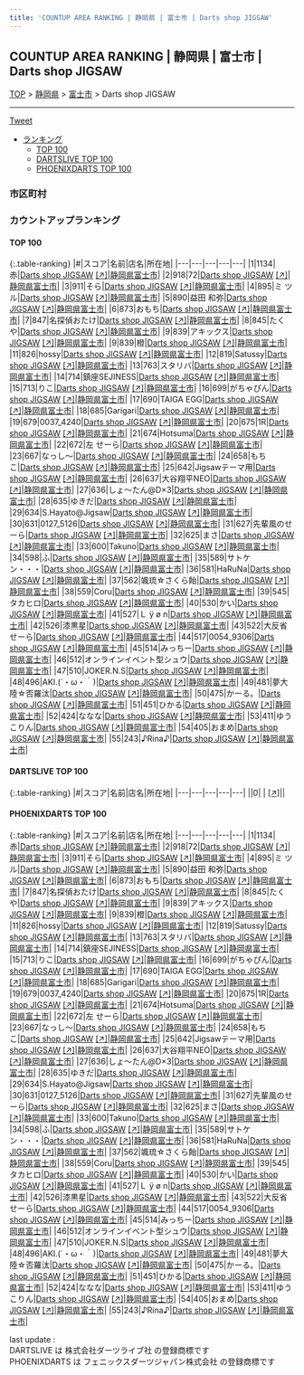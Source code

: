 ```yaml
---
title: 'COUNTUP AREA RANKING | 静岡県 | 富士市 | Darts shop JIGSAW'
---
```

## COUNTUP AREA RANKING | 静岡県 | 富士市 | Darts shop JIGSAW

[TOP](/darts/rank/) > [静岡県](/darts/rank/静岡県/) > [富士市](/darts/rank/静岡県/富士市/) > Darts shop JIGSAW

___

<a href="https://twitter.com/share?ref_src=twsrc%5Etfw" data-text="COUNTUP AREA RANKING | 静岡県富士市Darts shop JIGSAW" class="twitter-share-button" data-hashtags="DARTSLIVE,PHOENIXDARTS,darts,ダーツ" data-show-count="false">Tweet</a>

* [ランキング](#カウントアップランキング)
    * [TOP 100](#top-100)
    * [DARTSLIVE TOP 100](#dartslive-top-100)
    * [PHOENIXDARTS TOP 100](#phoenixdarts-top-100)

### 市区町村

<ul>

</ul>

### カウントアップランキング

#### TOP 100



{:.table-ranking}
|#|スコア|名前|店名|所在地|
|---|---|---|---|---|
|1|1134|<span class="rank-name-pd">赤</span>|<a href="/darts/rank/shops/73228.html">Darts shop JIGSAW</a> <a href="https://vs.phoenixdarts.com/jp/shop/shopDetailInfo/s_73228?s_seq=73228">[↗]</a>|<a href="/darts/rank/静岡県/富士市">静岡県富士市</a>|
|2|918|<span class="rank-name-pd">72</span>|<a href="/darts/rank/shops/73228.html">Darts shop JIGSAW</a> <a href="https://vs.phoenixdarts.com/jp/shop/shopDetailInfo/s_73228?s_seq=73228">[↗]</a>|<a href="/darts/rank/静岡県/富士市">静岡県富士市</a>|
|3|911|<span class="rank-name-pd">そら</span>|<a href="/darts/rank/shops/73228.html">Darts shop JIGSAW</a> <a href="https://vs.phoenixdarts.com/jp/shop/shopDetailInfo/s_73228?s_seq=73228">[↗]</a>|<a href="/darts/rank/静岡県/富士市">静岡県富士市</a>|
|4|895|<span class="rank-name-pd">ミ ツ ル</span>|<a href="/darts/rank/shops/73228.html">Darts shop JIGSAW</a> <a href="https://vs.phoenixdarts.com/jp/shop/shopDetailInfo/s_73228?s_seq=73228">[↗]</a>|<a href="/darts/rank/静岡県/富士市">静岡県富士市</a>|
|5|890|<span class="rank-name-pd">益田 和弥</span>|<a href="/darts/rank/shops/73228.html">Darts shop JIGSAW</a> <a href="https://vs.phoenixdarts.com/jp/shop/shopDetailInfo/s_73228?s_seq=73228">[↗]</a>|<a href="/darts/rank/静岡県/富士市">静岡県富士市</a>|
|6|873|<span class="rank-name-pd">おもち</span>|<a href="/darts/rank/shops/73228.html">Darts shop JIGSAW</a> <a href="https://vs.phoenixdarts.com/jp/shop/shopDetailInfo/s_73228?s_seq=73228">[↗]</a>|<a href="/darts/rank/静岡県/富士市">静岡県富士市</a>|
|7|847|<span class="rank-name-pd">名探偵おたけ</span>|<a href="/darts/rank/shops/73228.html">Darts shop JIGSAW</a> <a href="https://vs.phoenixdarts.com/jp/shop/shopDetailInfo/s_73228?s_seq=73228">[↗]</a>|<a href="/darts/rank/静岡県/富士市">静岡県富士市</a>|
|8|845|<span class="rank-name-pd">たくや</span>|<a href="/darts/rank/shops/73228.html">Darts shop JIGSAW</a> <a href="https://vs.phoenixdarts.com/jp/shop/shopDetailInfo/s_73228?s_seq=73228">[↗]</a>|<a href="/darts/rank/静岡県/富士市">静岡県富士市</a>|
|9|839|<span class="rank-name-pd">アキックス</span>|<a href="/darts/rank/shops/73228.html">Darts shop JIGSAW</a> <a href="https://vs.phoenixdarts.com/jp/shop/shopDetailInfo/s_73228?s_seq=73228">[↗]</a>|<a href="/darts/rank/静岡県/富士市">静岡県富士市</a>|
|9|839|<span class="rank-name-pd">橙</span>|<a href="/darts/rank/shops/73228.html">Darts shop JIGSAW</a> <a href="https://vs.phoenixdarts.com/jp/shop/shopDetailInfo/s_73228?s_seq=73228">[↗]</a>|<a href="/darts/rank/静岡県/富士市">静岡県富士市</a>|
|11|826|<span class="rank-name-pd">hossy</span>|<a href="/darts/rank/shops/73228.html">Darts shop JIGSAW</a> <a href="https://vs.phoenixdarts.com/jp/shop/shopDetailInfo/s_73228?s_seq=73228">[↗]</a>|<a href="/darts/rank/静岡県/富士市">静岡県富士市</a>|
|12|819|<span class="rank-name-pd">Satussy</span>|<a href="/darts/rank/shops/73228.html">Darts shop JIGSAW</a> <a href="https://vs.phoenixdarts.com/jp/shop/shopDetailInfo/s_73228?s_seq=73228">[↗]</a>|<a href="/darts/rank/静岡県/富士市">静岡県富士市</a>|
|13|763|<span class="rank-name-pd">スタリバ</span>|<a href="/darts/rank/shops/73228.html">Darts shop JIGSAW</a> <a href="https://vs.phoenixdarts.com/jp/shop/shopDetailInfo/s_73228?s_seq=73228">[↗]</a>|<a href="/darts/rank/静岡県/富士市">静岡県富士市</a>|
|14|714|<span class="rank-name-pd">鎮座SEJINESS</span>|<a href="/darts/rank/shops/73228.html">Darts shop JIGSAW</a> <a href="https://vs.phoenixdarts.com/jp/shop/shopDetailInfo/s_73228?s_seq=73228">[↗]</a>|<a href="/darts/rank/静岡県/富士市">静岡県富士市</a>|
|15|713|<span class="rank-name-pd">りこ</span>|<a href="/darts/rank/shops/73228.html">Darts shop JIGSAW</a> <a href="https://vs.phoenixdarts.com/jp/shop/shopDetailInfo/s_73228?s_seq=73228">[↗]</a>|<a href="/darts/rank/静岡県/富士市">静岡県富士市</a>|
|16|699|<span class="rank-name-pd">がちゃぴん</span>|<a href="/darts/rank/shops/73228.html">Darts shop JIGSAW</a> <a href="https://vs.phoenixdarts.com/jp/shop/shopDetailInfo/s_73228?s_seq=73228">[↗]</a>|<a href="/darts/rank/静岡県/富士市">静岡県富士市</a>|
|17|690|<span class="rank-name-pd">TAIGA EGG</span>|<a href="/darts/rank/shops/73228.html">Darts shop JIGSAW</a> <a href="https://vs.phoenixdarts.com/jp/shop/shopDetailInfo/s_73228?s_seq=73228">[↗]</a>|<a href="/darts/rank/静岡県/富士市">静岡県富士市</a>|
|18|685|<span class="rank-name-pd">Garigari</span>|<a href="/darts/rank/shops/73228.html">Darts shop JIGSAW</a> <a href="https://vs.phoenixdarts.com/jp/shop/shopDetailInfo/s_73228?s_seq=73228">[↗]</a>|<a href="/darts/rank/静岡県/富士市">静岡県富士市</a>|
|19|679|<span class="rank-name-pd">0037_4240</span>|<a href="/darts/rank/shops/73228.html">Darts shop JIGSAW</a> <a href="https://vs.phoenixdarts.com/jp/shop/shopDetailInfo/s_73228?s_seq=73228">[↗]</a>|<a href="/darts/rank/静岡県/富士市">静岡県富士市</a>|
|20|675|<span class="rank-name-pd">1R</span>|<a href="/darts/rank/shops/73228.html">Darts shop JIGSAW</a> <a href="https://vs.phoenixdarts.com/jp/shop/shopDetailInfo/s_73228?s_seq=73228">[↗]</a>|<a href="/darts/rank/静岡県/富士市">静岡県富士市</a>|
|21|674|<span class="rank-name-pd">Hotsuma</span>|<a href="/darts/rank/shops/73228.html">Darts shop JIGSAW</a> <a href="https://vs.phoenixdarts.com/jp/shop/shopDetailInfo/s_73228?s_seq=73228">[↗]</a>|<a href="/darts/rank/静岡県/富士市">静岡県富士市</a>|
|22|672|<span class="rank-name-pd">左 せーら</span>|<a href="/darts/rank/shops/73228.html">Darts shop JIGSAW</a> <a href="https://vs.phoenixdarts.com/jp/shop/shopDetailInfo/s_73228?s_seq=73228">[↗]</a>|<a href="/darts/rank/静岡県/富士市">静岡県富士市</a>|
|23|667|<span class="rank-name-pd">なっし～</span>|<a href="/darts/rank/shops/73228.html">Darts shop JIGSAW</a> <a href="https://vs.phoenixdarts.com/jp/shop/shopDetailInfo/s_73228?s_seq=73228">[↗]</a>|<a href="/darts/rank/静岡県/富士市">静岡県富士市</a>|
|24|658|<span class="rank-name-pd">もちこ</span>|<a href="/darts/rank/shops/73228.html">Darts shop JIGSAW</a> <a href="https://vs.phoenixdarts.com/jp/shop/shopDetailInfo/s_73228?s_seq=73228">[↗]</a>|<a href="/darts/rank/静岡県/富士市">静岡県富士市</a>|
|25|642|<span class="rank-name-pd">Jigsawテーマ用</span>|<a href="/darts/rank/shops/73228.html">Darts shop JIGSAW</a> <a href="https://vs.phoenixdarts.com/jp/shop/shopDetailInfo/s_73228?s_seq=73228">[↗]</a>|<a href="/darts/rank/静岡県/富士市">静岡県富士市</a>|
|26|637|<span class="rank-name-pd">大谷翔平NEO</span>|<a href="/darts/rank/shops/73228.html">Darts shop JIGSAW</a> <a href="https://vs.phoenixdarts.com/jp/shop/shopDetailInfo/s_73228?s_seq=73228">[↗]</a>|<a href="/darts/rank/静岡県/富士市">静岡県富士市</a>|
|27|636|<span class="rank-name-pd">しょ～たん@D×3</span>|<a href="/darts/rank/shops/73228.html">Darts shop JIGSAW</a> <a href="https://vs.phoenixdarts.com/jp/shop/shopDetailInfo/s_73228?s_seq=73228">[↗]</a>|<a href="/darts/rank/静岡県/富士市">静岡県富士市</a>|
|28|635|<span class="rank-name-pd">ゆきだ</span>|<a href="/darts/rank/shops/73228.html">Darts shop JIGSAW</a> <a href="https://vs.phoenixdarts.com/jp/shop/shopDetailInfo/s_73228?s_seq=73228">[↗]</a>|<a href="/darts/rank/静岡県/富士市">静岡県富士市</a>|
|29|634|<span class="rank-name-pd">S.Hayato@Jigsaw</span>|<a href="/darts/rank/shops/73228.html">Darts shop JIGSAW</a> <a href="https://vs.phoenixdarts.com/jp/shop/shopDetailInfo/s_73228?s_seq=73228">[↗]</a>|<a href="/darts/rank/静岡県/富士市">静岡県富士市</a>|
|30|631|<span class="rank-name-pd">0127_5126</span>|<a href="/darts/rank/shops/73228.html">Darts shop JIGSAW</a> <a href="https://vs.phoenixdarts.com/jp/shop/shopDetailInfo/s_73228?s_seq=73228">[↗]</a>|<a href="/darts/rank/静岡県/富士市">静岡県富士市</a>|
|31|627|<span class="rank-name-pd">先輩風のせーら</span>|<a href="/darts/rank/shops/73228.html">Darts shop JIGSAW</a> <a href="https://vs.phoenixdarts.com/jp/shop/shopDetailInfo/s_73228?s_seq=73228">[↗]</a>|<a href="/darts/rank/静岡県/富士市">静岡県富士市</a>|
|32|625|<span class="rank-name-pd">まさ</span>|<a href="/darts/rank/shops/73228.html">Darts shop JIGSAW</a> <a href="https://vs.phoenixdarts.com/jp/shop/shopDetailInfo/s_73228?s_seq=73228">[↗]</a>|<a href="/darts/rank/静岡県/富士市">静岡県富士市</a>|
|33|600|<span class="rank-name-pd">Takuno</span>|<a href="/darts/rank/shops/73228.html">Darts shop JIGSAW</a> <a href="https://vs.phoenixdarts.com/jp/shop/shopDetailInfo/s_73228?s_seq=73228">[↗]</a>|<a href="/darts/rank/静岡県/富士市">静岡県富士市</a>|
|34|598|<span class="rank-name-pd">ふ</span>|<a href="/darts/rank/shops/73228.html">Darts shop JIGSAW</a> <a href="https://vs.phoenixdarts.com/jp/shop/shopDetailInfo/s_73228?s_seq=73228">[↗]</a>|<a href="/darts/rank/静岡県/富士市">静岡県富士市</a>|
|35|589|<span class="rank-name-pd">サトケン・・・</span>|<a href="/darts/rank/shops/73228.html">Darts shop JIGSAW</a> <a href="https://vs.phoenixdarts.com/jp/shop/shopDetailInfo/s_73228?s_seq=73228">[↗]</a>|<a href="/darts/rank/静岡県/富士市">静岡県富士市</a>|
|36|581|<span class="rank-name-pd">HaRuNa</span>|<a href="/darts/rank/shops/73228.html">Darts shop JIGSAW</a> <a href="https://vs.phoenixdarts.com/jp/shop/shopDetailInfo/s_73228?s_seq=73228">[↗]</a>|<a href="/darts/rank/静岡県/富士市">静岡県富士市</a>|
|37|562|<span class="rank-name-pd">颯琉☆さくら飴</span>|<a href="/darts/rank/shops/73228.html">Darts shop JIGSAW</a> <a href="https://vs.phoenixdarts.com/jp/shop/shopDetailInfo/s_73228?s_seq=73228">[↗]</a>|<a href="/darts/rank/静岡県/富士市">静岡県富士市</a>|
|38|559|<span class="rank-name-pd">Coru</span>|<a href="/darts/rank/shops/73228.html">Darts shop JIGSAW</a> <a href="https://vs.phoenixdarts.com/jp/shop/shopDetailInfo/s_73228?s_seq=73228">[↗]</a>|<a href="/darts/rank/静岡県/富士市">静岡県富士市</a>|
|39|545|<span class="rank-name-pd">タカヒロ</span>|<a href="/darts/rank/shops/73228.html">Darts shop JIGSAW</a> <a href="https://vs.phoenixdarts.com/jp/shop/shopDetailInfo/s_73228?s_seq=73228">[↗]</a>|<a href="/darts/rank/静岡県/富士市">静岡県富士市</a>|
|40|530|<span class="rank-name-pd">かい</span>|<a href="/darts/rank/shops/73228.html">Darts shop JIGSAW</a> <a href="https://vs.phoenixdarts.com/jp/shop/shopDetailInfo/s_73228?s_seq=73228">[↗]</a>|<a href="/darts/rank/静岡県/富士市">静岡県富士市</a>|
|41|527|<span class="rank-name-pd">Ｌ ÿ ø n</span>|<a href="/darts/rank/shops/73228.html">Darts shop JIGSAW</a> <a href="https://vs.phoenixdarts.com/jp/shop/shopDetailInfo/s_73228?s_seq=73228">[↗]</a>|<a href="/darts/rank/静岡県/富士市">静岡県富士市</a>|
|42|526|<span class="rank-name-pd">漆黒星</span>|<a href="/darts/rank/shops/73228.html">Darts shop JIGSAW</a> <a href="https://vs.phoenixdarts.com/jp/shop/shopDetailInfo/s_73228?s_seq=73228">[↗]</a>|<a href="/darts/rank/静岡県/富士市">静岡県富士市</a>|
|43|522|<span class="rank-name-pd">大反省せーら</span>|<a href="/darts/rank/shops/73228.html">Darts shop JIGSAW</a> <a href="https://vs.phoenixdarts.com/jp/shop/shopDetailInfo/s_73228?s_seq=73228">[↗]</a>|<a href="/darts/rank/静岡県/富士市">静岡県富士市</a>|
|44|517|<span class="rank-name-pd">0054_9306</span>|<a href="/darts/rank/shops/73228.html">Darts shop JIGSAW</a> <a href="https://vs.phoenixdarts.com/jp/shop/shopDetailInfo/s_73228?s_seq=73228">[↗]</a>|<a href="/darts/rank/静岡県/富士市">静岡県富士市</a>|
|45|514|<span class="rank-name-pd">みっちー</span>|<a href="/darts/rank/shops/73228.html">Darts shop JIGSAW</a> <a href="https://vs.phoenixdarts.com/jp/shop/shopDetailInfo/s_73228?s_seq=73228">[↗]</a>|<a href="/darts/rank/静岡県/富士市">静岡県富士市</a>|
|46|512|<span class="rank-name-pd">オンラインイベント型シュウ</span>|<a href="/darts/rank/shops/73228.html">Darts shop JIGSAW</a> <a href="https://vs.phoenixdarts.com/jp/shop/shopDetailInfo/s_73228?s_seq=73228">[↗]</a>|<a href="/darts/rank/静岡県/富士市">静岡県富士市</a>|
|47|510|<span class="rank-name-pd">JOKER.N.S</span>|<a href="/darts/rank/shops/73228.html">Darts shop JIGSAW</a> <a href="https://vs.phoenixdarts.com/jp/shop/shopDetailInfo/s_73228?s_seq=73228">[↗]</a>|<a href="/darts/rank/静岡県/富士市">静岡県富士市</a>|
|48|496|<span class="rank-name-pd">AKI.(´・ω・｀)</span>|<a href="/darts/rank/shops/73228.html">Darts shop JIGSAW</a> <a href="https://vs.phoenixdarts.com/jp/shop/shopDetailInfo/s_73228?s_seq=73228">[↗]</a>|<a href="/darts/rank/静岡県/富士市">静岡県富士市</a>|
|49|481|<span class="rank-name-pd">夢大陸‪☆否羅汰</span>|<a href="/darts/rank/shops/73228.html">Darts shop JIGSAW</a> <a href="https://vs.phoenixdarts.com/jp/shop/shopDetailInfo/s_73228?s_seq=73228">[↗]</a>|<a href="/darts/rank/静岡県/富士市">静岡県富士市</a>|
|50|475|<span class="rank-name-pd">かーる。</span>|<a href="/darts/rank/shops/73228.html">Darts shop JIGSAW</a> <a href="https://vs.phoenixdarts.com/jp/shop/shopDetailInfo/s_73228?s_seq=73228">[↗]</a>|<a href="/darts/rank/静岡県/富士市">静岡県富士市</a>|
|51|451|<span class="rank-name-pd">ひかる</span>|<a href="/darts/rank/shops/73228.html">Darts shop JIGSAW</a> <a href="https://vs.phoenixdarts.com/jp/shop/shopDetailInfo/s_73228?s_seq=73228">[↗]</a>|<a href="/darts/rank/静岡県/富士市">静岡県富士市</a>|
|52|424|<span class="rank-name-pd">ななな</span>|<a href="/darts/rank/shops/73228.html">Darts shop JIGSAW</a> <a href="https://vs.phoenixdarts.com/jp/shop/shopDetailInfo/s_73228?s_seq=73228">[↗]</a>|<a href="/darts/rank/静岡県/富士市">静岡県富士市</a>|
|53|411|<span class="rank-name-pd">ゆうこりん</span>|<a href="/darts/rank/shops/73228.html">Darts shop JIGSAW</a> <a href="https://vs.phoenixdarts.com/jp/shop/shopDetailInfo/s_73228?s_seq=73228">[↗]</a>|<a href="/darts/rank/静岡県/富士市">静岡県富士市</a>|
|54|405|<span class="rank-name-pd">おまめ</span>|<a href="/darts/rank/shops/73228.html">Darts shop JIGSAW</a> <a href="https://vs.phoenixdarts.com/jp/shop/shopDetailInfo/s_73228?s_seq=73228">[↗]</a>|<a href="/darts/rank/静岡県/富士市">静岡県富士市</a>|
|55|243|<span class="rank-name-pd">♪Rina♪</span>|<a href="/darts/rank/shops/73228.html">Darts shop JIGSAW</a> <a href="https://vs.phoenixdarts.com/jp/shop/shopDetailInfo/s_73228?s_seq=73228">[↗]</a>|<a href="/darts/rank/静岡県/富士市">静岡県富士市</a>|


#### DARTSLIVE TOP 100



{:.table-ranking}
|#|スコア|名前|店名|所在地|
|---|---|---|---|---|
||0|<span class="rank-name-dl"> </span>|<a href="/darts/rank/shops/.html"></a> <a href="">[↗]</a>|<a href="/darts/rank//"></a>|


#### PHOENIXDARTS TOP 100



{:.table-ranking}
|#|スコア|名前|店名|所在地|
|---|---|---|---|---|
|1|1134|<span class="rank-name-pd">赤</span>|<a href="/darts/rank/shops/73228.html">Darts shop JIGSAW</a> <a href="https://vs.phoenixdarts.com/jp/shop/shopDetailInfo/s_73228?s_seq=73228">[↗]</a>|<a href="/darts/rank/静岡県/富士市">静岡県富士市</a>|
|2|918|<span class="rank-name-pd">72</span>|<a href="/darts/rank/shops/73228.html">Darts shop JIGSAW</a> <a href="https://vs.phoenixdarts.com/jp/shop/shopDetailInfo/s_73228?s_seq=73228">[↗]</a>|<a href="/darts/rank/静岡県/富士市">静岡県富士市</a>|
|3|911|<span class="rank-name-pd">そら</span>|<a href="/darts/rank/shops/73228.html">Darts shop JIGSAW</a> <a href="https://vs.phoenixdarts.com/jp/shop/shopDetailInfo/s_73228?s_seq=73228">[↗]</a>|<a href="/darts/rank/静岡県/富士市">静岡県富士市</a>|
|4|895|<span class="rank-name-pd">ミ ツ ル</span>|<a href="/darts/rank/shops/73228.html">Darts shop JIGSAW</a> <a href="https://vs.phoenixdarts.com/jp/shop/shopDetailInfo/s_73228?s_seq=73228">[↗]</a>|<a href="/darts/rank/静岡県/富士市">静岡県富士市</a>|
|5|890|<span class="rank-name-pd">益田 和弥</span>|<a href="/darts/rank/shops/73228.html">Darts shop JIGSAW</a> <a href="https://vs.phoenixdarts.com/jp/shop/shopDetailInfo/s_73228?s_seq=73228">[↗]</a>|<a href="/darts/rank/静岡県/富士市">静岡県富士市</a>|
|6|873|<span class="rank-name-pd">おもち</span>|<a href="/darts/rank/shops/73228.html">Darts shop JIGSAW</a> <a href="https://vs.phoenixdarts.com/jp/shop/shopDetailInfo/s_73228?s_seq=73228">[↗]</a>|<a href="/darts/rank/静岡県/富士市">静岡県富士市</a>|
|7|847|<span class="rank-name-pd">名探偵おたけ</span>|<a href="/darts/rank/shops/73228.html">Darts shop JIGSAW</a> <a href="https://vs.phoenixdarts.com/jp/shop/shopDetailInfo/s_73228?s_seq=73228">[↗]</a>|<a href="/darts/rank/静岡県/富士市">静岡県富士市</a>|
|8|845|<span class="rank-name-pd">たくや</span>|<a href="/darts/rank/shops/73228.html">Darts shop JIGSAW</a> <a href="https://vs.phoenixdarts.com/jp/shop/shopDetailInfo/s_73228?s_seq=73228">[↗]</a>|<a href="/darts/rank/静岡県/富士市">静岡県富士市</a>|
|9|839|<span class="rank-name-pd">アキックス</span>|<a href="/darts/rank/shops/73228.html">Darts shop JIGSAW</a> <a href="https://vs.phoenixdarts.com/jp/shop/shopDetailInfo/s_73228?s_seq=73228">[↗]</a>|<a href="/darts/rank/静岡県/富士市">静岡県富士市</a>|
|9|839|<span class="rank-name-pd">橙</span>|<a href="/darts/rank/shops/73228.html">Darts shop JIGSAW</a> <a href="https://vs.phoenixdarts.com/jp/shop/shopDetailInfo/s_73228?s_seq=73228">[↗]</a>|<a href="/darts/rank/静岡県/富士市">静岡県富士市</a>|
|11|826|<span class="rank-name-pd">hossy</span>|<a href="/darts/rank/shops/73228.html">Darts shop JIGSAW</a> <a href="https://vs.phoenixdarts.com/jp/shop/shopDetailInfo/s_73228?s_seq=73228">[↗]</a>|<a href="/darts/rank/静岡県/富士市">静岡県富士市</a>|
|12|819|<span class="rank-name-pd">Satussy</span>|<a href="/darts/rank/shops/73228.html">Darts shop JIGSAW</a> <a href="https://vs.phoenixdarts.com/jp/shop/shopDetailInfo/s_73228?s_seq=73228">[↗]</a>|<a href="/darts/rank/静岡県/富士市">静岡県富士市</a>|
|13|763|<span class="rank-name-pd">スタリバ</span>|<a href="/darts/rank/shops/73228.html">Darts shop JIGSAW</a> <a href="https://vs.phoenixdarts.com/jp/shop/shopDetailInfo/s_73228?s_seq=73228">[↗]</a>|<a href="/darts/rank/静岡県/富士市">静岡県富士市</a>|
|14|714|<span class="rank-name-pd">鎮座SEJINESS</span>|<a href="/darts/rank/shops/73228.html">Darts shop JIGSAW</a> <a href="https://vs.phoenixdarts.com/jp/shop/shopDetailInfo/s_73228?s_seq=73228">[↗]</a>|<a href="/darts/rank/静岡県/富士市">静岡県富士市</a>|
|15|713|<span class="rank-name-pd">りこ</span>|<a href="/darts/rank/shops/73228.html">Darts shop JIGSAW</a> <a href="https://vs.phoenixdarts.com/jp/shop/shopDetailInfo/s_73228?s_seq=73228">[↗]</a>|<a href="/darts/rank/静岡県/富士市">静岡県富士市</a>|
|16|699|<span class="rank-name-pd">がちゃぴん</span>|<a href="/darts/rank/shops/73228.html">Darts shop JIGSAW</a> <a href="https://vs.phoenixdarts.com/jp/shop/shopDetailInfo/s_73228?s_seq=73228">[↗]</a>|<a href="/darts/rank/静岡県/富士市">静岡県富士市</a>|
|17|690|<span class="rank-name-pd">TAIGA EGG</span>|<a href="/darts/rank/shops/73228.html">Darts shop JIGSAW</a> <a href="https://vs.phoenixdarts.com/jp/shop/shopDetailInfo/s_73228?s_seq=73228">[↗]</a>|<a href="/darts/rank/静岡県/富士市">静岡県富士市</a>|
|18|685|<span class="rank-name-pd">Garigari</span>|<a href="/darts/rank/shops/73228.html">Darts shop JIGSAW</a> <a href="https://vs.phoenixdarts.com/jp/shop/shopDetailInfo/s_73228?s_seq=73228">[↗]</a>|<a href="/darts/rank/静岡県/富士市">静岡県富士市</a>|
|19|679|<span class="rank-name-pd">0037_4240</span>|<a href="/darts/rank/shops/73228.html">Darts shop JIGSAW</a> <a href="https://vs.phoenixdarts.com/jp/shop/shopDetailInfo/s_73228?s_seq=73228">[↗]</a>|<a href="/darts/rank/静岡県/富士市">静岡県富士市</a>|
|20|675|<span class="rank-name-pd">1R</span>|<a href="/darts/rank/shops/73228.html">Darts shop JIGSAW</a> <a href="https://vs.phoenixdarts.com/jp/shop/shopDetailInfo/s_73228?s_seq=73228">[↗]</a>|<a href="/darts/rank/静岡県/富士市">静岡県富士市</a>|
|21|674|<span class="rank-name-pd">Hotsuma</span>|<a href="/darts/rank/shops/73228.html">Darts shop JIGSAW</a> <a href="https://vs.phoenixdarts.com/jp/shop/shopDetailInfo/s_73228?s_seq=73228">[↗]</a>|<a href="/darts/rank/静岡県/富士市">静岡県富士市</a>|
|22|672|<span class="rank-name-pd">左 せーら</span>|<a href="/darts/rank/shops/73228.html">Darts shop JIGSAW</a> <a href="https://vs.phoenixdarts.com/jp/shop/shopDetailInfo/s_73228?s_seq=73228">[↗]</a>|<a href="/darts/rank/静岡県/富士市">静岡県富士市</a>|
|23|667|<span class="rank-name-pd">なっし～</span>|<a href="/darts/rank/shops/73228.html">Darts shop JIGSAW</a> <a href="https://vs.phoenixdarts.com/jp/shop/shopDetailInfo/s_73228?s_seq=73228">[↗]</a>|<a href="/darts/rank/静岡県/富士市">静岡県富士市</a>|
|24|658|<span class="rank-name-pd">もちこ</span>|<a href="/darts/rank/shops/73228.html">Darts shop JIGSAW</a> <a href="https://vs.phoenixdarts.com/jp/shop/shopDetailInfo/s_73228?s_seq=73228">[↗]</a>|<a href="/darts/rank/静岡県/富士市">静岡県富士市</a>|
|25|642|<span class="rank-name-pd">Jigsawテーマ用</span>|<a href="/darts/rank/shops/73228.html">Darts shop JIGSAW</a> <a href="https://vs.phoenixdarts.com/jp/shop/shopDetailInfo/s_73228?s_seq=73228">[↗]</a>|<a href="/darts/rank/静岡県/富士市">静岡県富士市</a>|
|26|637|<span class="rank-name-pd">大谷翔平NEO</span>|<a href="/darts/rank/shops/73228.html">Darts shop JIGSAW</a> <a href="https://vs.phoenixdarts.com/jp/shop/shopDetailInfo/s_73228?s_seq=73228">[↗]</a>|<a href="/darts/rank/静岡県/富士市">静岡県富士市</a>|
|27|636|<span class="rank-name-pd">しょ～たん@D×3</span>|<a href="/darts/rank/shops/73228.html">Darts shop JIGSAW</a> <a href="https://vs.phoenixdarts.com/jp/shop/shopDetailInfo/s_73228?s_seq=73228">[↗]</a>|<a href="/darts/rank/静岡県/富士市">静岡県富士市</a>|
|28|635|<span class="rank-name-pd">ゆきだ</span>|<a href="/darts/rank/shops/73228.html">Darts shop JIGSAW</a> <a href="https://vs.phoenixdarts.com/jp/shop/shopDetailInfo/s_73228?s_seq=73228">[↗]</a>|<a href="/darts/rank/静岡県/富士市">静岡県富士市</a>|
|29|634|<span class="rank-name-pd">S.Hayato@Jigsaw</span>|<a href="/darts/rank/shops/73228.html">Darts shop JIGSAW</a> <a href="https://vs.phoenixdarts.com/jp/shop/shopDetailInfo/s_73228?s_seq=73228">[↗]</a>|<a href="/darts/rank/静岡県/富士市">静岡県富士市</a>|
|30|631|<span class="rank-name-pd">0127_5126</span>|<a href="/darts/rank/shops/73228.html">Darts shop JIGSAW</a> <a href="https://vs.phoenixdarts.com/jp/shop/shopDetailInfo/s_73228?s_seq=73228">[↗]</a>|<a href="/darts/rank/静岡県/富士市">静岡県富士市</a>|
|31|627|<span class="rank-name-pd">先輩風のせーら</span>|<a href="/darts/rank/shops/73228.html">Darts shop JIGSAW</a> <a href="https://vs.phoenixdarts.com/jp/shop/shopDetailInfo/s_73228?s_seq=73228">[↗]</a>|<a href="/darts/rank/静岡県/富士市">静岡県富士市</a>|
|32|625|<span class="rank-name-pd">まさ</span>|<a href="/darts/rank/shops/73228.html">Darts shop JIGSAW</a> <a href="https://vs.phoenixdarts.com/jp/shop/shopDetailInfo/s_73228?s_seq=73228">[↗]</a>|<a href="/darts/rank/静岡県/富士市">静岡県富士市</a>|
|33|600|<span class="rank-name-pd">Takuno</span>|<a href="/darts/rank/shops/73228.html">Darts shop JIGSAW</a> <a href="https://vs.phoenixdarts.com/jp/shop/shopDetailInfo/s_73228?s_seq=73228">[↗]</a>|<a href="/darts/rank/静岡県/富士市">静岡県富士市</a>|
|34|598|<span class="rank-name-pd">ふ</span>|<a href="/darts/rank/shops/73228.html">Darts shop JIGSAW</a> <a href="https://vs.phoenixdarts.com/jp/shop/shopDetailInfo/s_73228?s_seq=73228">[↗]</a>|<a href="/darts/rank/静岡県/富士市">静岡県富士市</a>|
|35|589|<span class="rank-name-pd">サトケン・・・</span>|<a href="/darts/rank/shops/73228.html">Darts shop JIGSAW</a> <a href="https://vs.phoenixdarts.com/jp/shop/shopDetailInfo/s_73228?s_seq=73228">[↗]</a>|<a href="/darts/rank/静岡県/富士市">静岡県富士市</a>|
|36|581|<span class="rank-name-pd">HaRuNa</span>|<a href="/darts/rank/shops/73228.html">Darts shop JIGSAW</a> <a href="https://vs.phoenixdarts.com/jp/shop/shopDetailInfo/s_73228?s_seq=73228">[↗]</a>|<a href="/darts/rank/静岡県/富士市">静岡県富士市</a>|
|37|562|<span class="rank-name-pd">颯琉☆さくら飴</span>|<a href="/darts/rank/shops/73228.html">Darts shop JIGSAW</a> <a href="https://vs.phoenixdarts.com/jp/shop/shopDetailInfo/s_73228?s_seq=73228">[↗]</a>|<a href="/darts/rank/静岡県/富士市">静岡県富士市</a>|
|38|559|<span class="rank-name-pd">Coru</span>|<a href="/darts/rank/shops/73228.html">Darts shop JIGSAW</a> <a href="https://vs.phoenixdarts.com/jp/shop/shopDetailInfo/s_73228?s_seq=73228">[↗]</a>|<a href="/darts/rank/静岡県/富士市">静岡県富士市</a>|
|39|545|<span class="rank-name-pd">タカヒロ</span>|<a href="/darts/rank/shops/73228.html">Darts shop JIGSAW</a> <a href="https://vs.phoenixdarts.com/jp/shop/shopDetailInfo/s_73228?s_seq=73228">[↗]</a>|<a href="/darts/rank/静岡県/富士市">静岡県富士市</a>|
|40|530|<span class="rank-name-pd">かい</span>|<a href="/darts/rank/shops/73228.html">Darts shop JIGSAW</a> <a href="https://vs.phoenixdarts.com/jp/shop/shopDetailInfo/s_73228?s_seq=73228">[↗]</a>|<a href="/darts/rank/静岡県/富士市">静岡県富士市</a>|
|41|527|<span class="rank-name-pd">Ｌ ÿ ø n</span>|<a href="/darts/rank/shops/73228.html">Darts shop JIGSAW</a> <a href="https://vs.phoenixdarts.com/jp/shop/shopDetailInfo/s_73228?s_seq=73228">[↗]</a>|<a href="/darts/rank/静岡県/富士市">静岡県富士市</a>|
|42|526|<span class="rank-name-pd">漆黒星</span>|<a href="/darts/rank/shops/73228.html">Darts shop JIGSAW</a> <a href="https://vs.phoenixdarts.com/jp/shop/shopDetailInfo/s_73228?s_seq=73228">[↗]</a>|<a href="/darts/rank/静岡県/富士市">静岡県富士市</a>|
|43|522|<span class="rank-name-pd">大反省せーら</span>|<a href="/darts/rank/shops/73228.html">Darts shop JIGSAW</a> <a href="https://vs.phoenixdarts.com/jp/shop/shopDetailInfo/s_73228?s_seq=73228">[↗]</a>|<a href="/darts/rank/静岡県/富士市">静岡県富士市</a>|
|44|517|<span class="rank-name-pd">0054_9306</span>|<a href="/darts/rank/shops/73228.html">Darts shop JIGSAW</a> <a href="https://vs.phoenixdarts.com/jp/shop/shopDetailInfo/s_73228?s_seq=73228">[↗]</a>|<a href="/darts/rank/静岡県/富士市">静岡県富士市</a>|
|45|514|<span class="rank-name-pd">みっちー</span>|<a href="/darts/rank/shops/73228.html">Darts shop JIGSAW</a> <a href="https://vs.phoenixdarts.com/jp/shop/shopDetailInfo/s_73228?s_seq=73228">[↗]</a>|<a href="/darts/rank/静岡県/富士市">静岡県富士市</a>|
|46|512|<span class="rank-name-pd">オンラインイベント型シュウ</span>|<a href="/darts/rank/shops/73228.html">Darts shop JIGSAW</a> <a href="https://vs.phoenixdarts.com/jp/shop/shopDetailInfo/s_73228?s_seq=73228">[↗]</a>|<a href="/darts/rank/静岡県/富士市">静岡県富士市</a>|
|47|510|<span class="rank-name-pd">JOKER.N.S</span>|<a href="/darts/rank/shops/73228.html">Darts shop JIGSAW</a> <a href="https://vs.phoenixdarts.com/jp/shop/shopDetailInfo/s_73228?s_seq=73228">[↗]</a>|<a href="/darts/rank/静岡県/富士市">静岡県富士市</a>|
|48|496|<span class="rank-name-pd">AKI.(´・ω・｀)</span>|<a href="/darts/rank/shops/73228.html">Darts shop JIGSAW</a> <a href="https://vs.phoenixdarts.com/jp/shop/shopDetailInfo/s_73228?s_seq=73228">[↗]</a>|<a href="/darts/rank/静岡県/富士市">静岡県富士市</a>|
|49|481|<span class="rank-name-pd">夢大陸‪☆否羅汰</span>|<a href="/darts/rank/shops/73228.html">Darts shop JIGSAW</a> <a href="https://vs.phoenixdarts.com/jp/shop/shopDetailInfo/s_73228?s_seq=73228">[↗]</a>|<a href="/darts/rank/静岡県/富士市">静岡県富士市</a>|
|50|475|<span class="rank-name-pd">かーる。</span>|<a href="/darts/rank/shops/73228.html">Darts shop JIGSAW</a> <a href="https://vs.phoenixdarts.com/jp/shop/shopDetailInfo/s_73228?s_seq=73228">[↗]</a>|<a href="/darts/rank/静岡県/富士市">静岡県富士市</a>|
|51|451|<span class="rank-name-pd">ひかる</span>|<a href="/darts/rank/shops/73228.html">Darts shop JIGSAW</a> <a href="https://vs.phoenixdarts.com/jp/shop/shopDetailInfo/s_73228?s_seq=73228">[↗]</a>|<a href="/darts/rank/静岡県/富士市">静岡県富士市</a>|
|52|424|<span class="rank-name-pd">ななな</span>|<a href="/darts/rank/shops/73228.html">Darts shop JIGSAW</a> <a href="https://vs.phoenixdarts.com/jp/shop/shopDetailInfo/s_73228?s_seq=73228">[↗]</a>|<a href="/darts/rank/静岡県/富士市">静岡県富士市</a>|
|53|411|<span class="rank-name-pd">ゆうこりん</span>|<a href="/darts/rank/shops/73228.html">Darts shop JIGSAW</a> <a href="https://vs.phoenixdarts.com/jp/shop/shopDetailInfo/s_73228?s_seq=73228">[↗]</a>|<a href="/darts/rank/静岡県/富士市">静岡県富士市</a>|
|54|405|<span class="rank-name-pd">おまめ</span>|<a href="/darts/rank/shops/73228.html">Darts shop JIGSAW</a> <a href="https://vs.phoenixdarts.com/jp/shop/shopDetailInfo/s_73228?s_seq=73228">[↗]</a>|<a href="/darts/rank/静岡県/富士市">静岡県富士市</a>|
|55|243|<span class="rank-name-pd">♪Rina♪</span>|<a href="/darts/rank/shops/73228.html">Darts shop JIGSAW</a> <a href="https://vs.phoenixdarts.com/jp/shop/shopDetailInfo/s_73228?s_seq=73228">[↗]</a>|<a href="/darts/rank/静岡県/富士市">静岡県富士市</a>|


<div class="footer border-top border-gray-light mt-5 pt-3 text-right text-gray">
    last update : <span style="font-weight: italic" id="foot_last_modified"></span><br />
    DARTSLIVE は 株式会社ダーツライブ社 の登録商標です<br />
    PHOENIXDARTS は フェニックスダーツジャパン株式会社 の登録商標です<br />
</div>

<script src="https://cdnjs.cloudflare.com/ajax/libs/jquery.tablesorter/2.31.3/js/jquery.tablesorter.min.js" integrity="sha512-qzgd5cYSZcosqpzpn7zF2ZId8f/8CHmFKZ8j7mU4OUXTNRd5g+ZHBPsgKEwoqxCtdQvExE5LprwwPAgoicguNg==" crossorigin="anonymous" referrerpolicy="no-referrer"></script>
<link rel="stylesheet" href="https://cdnjs.cloudflare.com/ajax/libs/jquery.tablesorter/2.31.3/css/theme.default.min.css" integrity="sha512-wghhOJkjQX0Lh3NSWvNKeZ0ZpNn+SPVXX1Qyc9OCaogADktxrBiBdKGDoqVUOyhStvMBmJQ8ZdMHiR3wuEq8+w==" crossorigin="anonymous" referrerpolicy="no-referrer" />
<script>
$(function() {
    $(".table-ranking").tablesorter({sortList:[[0, 0]]});
    $("#foot_last_modified").text(formatDate(new Date(document.lastModified), 'yyyy-MM-dd HH:mm:ss'));
});
</script>

<script async src="https://platform.twitter.com/widgets.js" charset="utf-8"></script>
